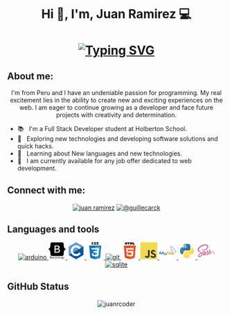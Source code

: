 <h1 align="center">Hi 👋, I'm, Juan Ramirez 💻</h1>

<h1 align="center">
<a href="https://git.io/typing-svg"><img src="https://readme-typing-svg.demolab.com?font=Roboto&size=25&pause=1000&color=2EC227&width=435&lines=Web+Development+Student;Learning+new+things" alt="Typing SVG" /></a>
</h1>

## About me:
<p align="center">I'm from Peru and I have an undeniable passion for programming. My real excitement lies in the ability to create new and exciting experiences on the web. I am eager to continue growing as a developer and face future projects with creativity and determination.</p>

- 📚 &nbsp; I'm a Full Stack Developer student at Holberton School.
- 🤔 &nbsp; Exploring new technologies and developing software solutions and quick hacks.
- 🌱 &nbsp; Learning about New languages and new technologies.
- 🔭 &nbsp; I am currently available for any job offer dedicated to web development.


## Connect with me:
<div align="center">
<a href="https://www.linkedin.com/in/juan-ramirez-490b84271/" target="blank"><img align="center" title="LinkedIn" src="https://raw.githubusercontent.com/rahuldkjain/github-profile-readme-generator/master/src/images/icons/Social/linked-in-alt.svg" alt="juan ramirez" height="30" width="40" /></a>
<a href="https://medium.com/@guillecarck" target="blank"><img align="center" title="Medium" src="https://raw.githubusercontent.com/rahuldkjain/github-profile-readme-generator/master/src/images/icons/Social/medium.svg" alt="@guillecarck" height="30" width="40" /></a>
</div>


## Languages and tools

<div align=center>
<a href="https://www.arduino.cc/" target="_blank" rel="noreferrer"> <img title="Arduino" src="https://cdn.worldvectorlogo.com/logos/arduino-1.svg" alt="arduino" width="40" height="40"/> </a> 
<a href="https://getbootstrap.com" target="_blank" rel="noreferrer"> <img src="https://raw.githubusercontent.com/devicons/devicon/master/icons/bootstrap/bootstrap-plain-wordmark.svg" alt="bootstrap" width="40" height="40"/> </a> 
<a href="https://www.cprogramming.com/" target="_blank" rel="noreferrer"> <img title="C" src="https://raw.githubusercontent.com/devicons/devicon/master/icons/c/c-original.svg" alt="c" width="40" height="40"/> </a> 
<a href="https://www.w3schools.com/css/" target="_blank" rel="noreferrer"> <img title="CSS" src="https://raw.githubusercontent.com/devicons/devicon/master/icons/css3/css3-original-wordmark.svg" alt="css3" width="40" height="40"/> </a> 
<a href="https://git-scm.com/" target="_blank" rel="noreferrer"> <img title="git" src="https://www.vectorlogo.zone/logos/git-scm/git-scm-icon.svg" alt="git" width="40" height="40"/> </a> 
<a href="https://www.w3.org/html/" target="_blank" rel="noreferrer"> <img title="HTML" src="https://raw.githubusercontent.com/devicons/devicon/master/icons/html5/html5-original-wordmark.svg" alt="html5" width="40" height="40"/> </a> 
<a href="https://developer.mozilla.org/en-US/docs/Web/JavaScript" target="_blank" rel="noreferrer"> <img title="javaScript" src="https://raw.githubusercontent.com/devicons/devicon/master/icons/javascript/javascript-original.svg" alt="javascript" width="40" height="40"/> </a>
<a href="https://www.mysql.com/" target="_blank" rel="noreferrer"> <img title="mySQL" src="https://raw.githubusercontent.com/devicons/devicon/master/icons/mysql/mysql-original-wordmark.svg" alt="mysql" width="40" height="40"/> </a>
<a href="https://www.python.org" target="_blank" rel="noreferrer"> <img title="python" src="https://raw.githubusercontent.com/devicons/devicon/master/icons/python/python-original.svg" alt="python" width="40" height="40"/> </a>
<a href="https://sass-lang.com" target="_blank" rel="noreferrer"> <img title="SASS" src="https://raw.githubusercontent.com/devicons/devicon/master/icons/sass/sass-original.svg" alt="sass" width="40" height="40"/> </a>
<a href="https://www.sqlite.org/" target="_blank" rel="noreferrer"> <img title="SQLite3" src="https://www.vectorlogo.zone/logos/sqlite/sqlite-icon.svg" alt="sqlite" width="40" height="40"/> </a>
</div>

## GitHub Status
<p align="center"><img align="center" src="https://github-readme-stats.vercel.app/api/top-langs?username=juanrcoder&show_icons=true&locale=en&layout=compact" alt="juanrcoder" /></p>

